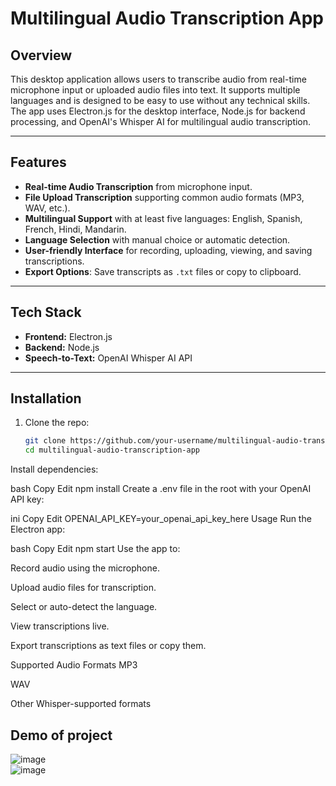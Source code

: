 # Multilingual Audio Transcription App

## Overview

This desktop application allows users to transcribe audio from real-time microphone input or uploaded audio files into text. It supports multiple languages and is designed to be easy to use without any technical skills. The app uses Electron.js for the desktop interface, Node.js for backend processing, and OpenAI's Whisper AI for multilingual audio transcription.

---

## Features

- **Real-time Audio Transcription** from microphone input.
- **File Upload Transcription** supporting common audio formats (MP3, WAV, etc.).
- **Multilingual Support** with at least five languages: English, Spanish, French, Hindi, Mandarin.
- **Language Selection** with manual choice or automatic detection.
- **User-friendly Interface** for recording, uploading, viewing, and saving transcriptions.
- **Export Options**: Save transcripts as `.txt` files or copy to clipboard.

---

## Tech Stack

- **Frontend:** Electron.js
- **Backend:** Node.js
- **Speech-to-Text:** OpenAI Whisper AI API

---

## Installation

1. Clone the repo:
   ```bash
   git clone https://github.com/your-username/multilingual-audio-transcription-app.git
   cd multilingual-audio-transcription-app
Install dependencies:

bash
Copy
Edit
npm install
Create a .env file in the root with your OpenAI API key:

ini
Copy
Edit
OPENAI_API_KEY=your_openai_api_key_here
Usage
Run the Electron app:

bash
Copy
Edit
npm start
Use the app to:

Record audio using the microphone.

Upload audio files for transcription.

Select or auto-detect the language.

View transcriptions live.

Export transcriptions as text files or copy them.

Supported Audio Formats
MP3

WAV

Other Whisper-supported formats

## Demo of project 


![image](https://github.com/user-attachments/assets/051fce63-2861-40c5-a529-5de03e63bce6)  
![image](https://github.com/user-attachments/assets/38dfa91c-aec8-4496-a50e-a0d1f26e09a6)











